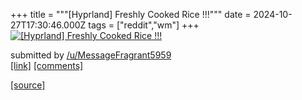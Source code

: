 +++
title = """[Hyprland] Freshly Cooked Rice !!!"""
date = 2024-10-27T17:30:46.000Z
tags = ["reddit","wm"]
+++
[![[Hyprland] Freshly Cooked Rice !!!](https://b.thumbs.redditmedia.com/-zGFp0x8_DtlYcIDgS2qMOoKvRKzFU6sBf9dpJBju2o.jpg "[Hyprland] Freshly Cooked Rice !!!")](https://www.reddit.com/r/unixporn/comments/1gdgbvj/hyprland_freshly_cooked_rice/)

submitted by [/u/MessageFragrant5959](https://www.reddit.com/user/MessageFragrant5959)  
[\[link\]](https://www.reddit.com/gallery/1gdgbvj) [\[comments\]](https://www.reddit.com/r/unixporn/comments/1gdgbvj/hyprland_freshly_cooked_rice/)

[[source]](https://www.reddit.com/r/unixporn/comments/1gdgbvj/hyprland_freshly_cooked_rice/)
